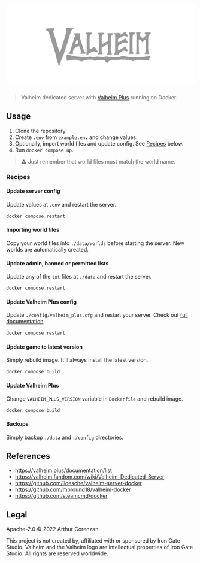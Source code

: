 # ![Valheim](valheim.svg)

> Valheim dedicated server with [Valheim Plus](https://valheim.plus/) running on Docker.

## Usage

1. Clone the repository.
2. Create `.env` from `example.env` and change values.
3. Optionally, import world files and update config. See [Recipes](#Recipes) below.
4. Run `docker compose up`.

> ⚠️ Just remember that world files must match the world name.

### Recipes

#### Update server config

Update values at `.env` and restart the server.

```sh
docker compose restart
```

#### Importing world files

Copy your world files into `./data/worlds` before starting the server. New worlds are automatically created.

#### Update admin, banned or permitted lists

Update any of the `txt` files at `./data` and restart the server.

```sh
docker compose restart
```

#### Update Valheim Plus config

Update `./config/valheim_plus.cfg` and restart your server. Check out [full documentation](https://valheim.plus/documentation/list).

```sh
docker compose restart
```

#### Update game to latest version

Simply rebuild image. It'll always install the latest version.

```sh
docker compose build
```

#### Update Valheim Plus

Change `VALHEIM_PLUS_VERSION` variable in `Dockerfile` and rebuild image.

```sh
docker compose build
```

#### Backups

Simply backup `./data` and `./config` directories.

## References

- <https://valheim.plus/documentation/list>
- <https://valheim.fandom.com/wiki/Valheim_Dedicated_Server>
- <https://github.com/lloesche/valheim-server-docker>
- <https://github.com/mbround18/valheim-docker>
- <https://github.com/steamcmd/docker>

## Legal

Apache-2.0 © 2022 Arthur Corenzan

This project is not created by, affiliated with or sponsored by Iron Gate Studio. Valheim and the Valheim logo are intellectual properties of Iron Gate Studio. All rights are reserved worldwide.
